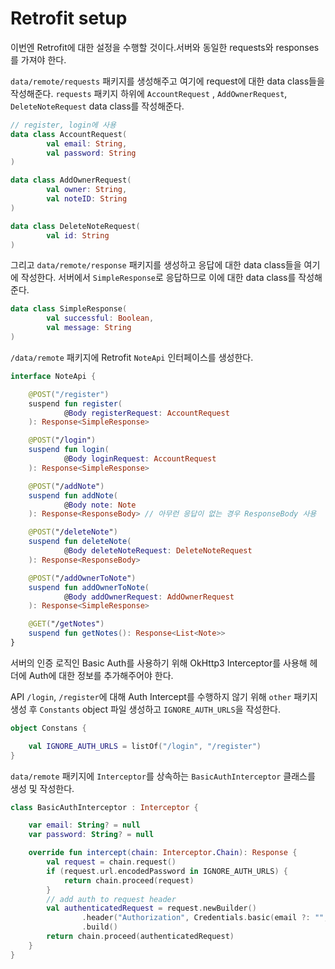 # Retrofit setup

이번엔 Retrofit에 대한 설정을 수행할 것이다.서버와 동일한 requests와 responses를 가져야 한다.

`data/remote/requests` 패키지를 생성해주고 여기에 request에 대한 data class들을 작성해준다. `requests` 패키지 하위에 `AccountRequest`
, `AddOwnerRequest`, `DeleteNoteRequest` data class를 작성해준다.

```kotlin
// register, login에 사용
data class AccountRequest(
        val email: String,
        val password: String
)
```

```kotlin
data class AddOwnerRequest(
        val owner: String,
        val noteID: String
)
```

```kotlin
data class DeleteNoteRequest(
        val id: String
)
```

그리고 `data/remote/response` 패키지를 생성하고 응답에 대한 data class들을 여기에 작성한다. 서버에서 `SimpleResponse`로 응답하므로 이에 대한 data class를 작성해준다.

```kotlin
data class SimpleResponse(
        val successful: Boolean,
        val message: String
)
```

`/data/remote` 패키지에 Retrofit `NoteApi` 인터페이스를 생성한다.

```kotlin
interface NoteApi {

    @POST("/register")
    suspend fun register(
            @Body registerRequest: AccountRequest
    ): Response<SimpleResponse>

    @POST("/login")
    suspend fun login(
            @Body loginRequest: AccountRequest
    ): Response<SimpleResponse>

    @POST("/addNote")
    suspend fun addNote(
            @Body note: Note
    ): Response<ResponseBody> // 아무런 응답이 없는 경우 ResponseBody 사용

    @POST("/deleteNote")
    suspend fun deleteNote(
            @Body deleteNoteRequest: DeleteNoteRequest
    ): Response<ResponseBody>

    @POST("/addOwnerToNote")
    suspend fun addOwnerToNote(
            @Body addOwnerRequest: AddOwnerRequest
    ): Response<SimpleResponse>

    @GET("/getNotes")
    suspend fun getNotes(): Response<List<Note>>
}
```

서버의 인증 로직인 Basic Auth를 사용하기 위해 OkHttp3 Interceptor를 사용해 헤더에 Auth에 대한 정보를 추가해주어야 한다.

API `/login`, `/register`에 대해 Auth Intercept를 수행하지 않기 위해 `other` 패키지 생성 후 `Constants` object 파일 생성하고 `IGNORE_AUTH_URLS`을
작성한다.

```kotlin
object Constans {

    val IGNORE_AUTH_URLS = listOf("/login", "/register")
}
```

`data/remote` 패키지에 `Interceptor`를 상속하는 `BasicAuthInterceptor` 클래스를 생성 및 작성한다.

```kotlin
class BasicAuthInterceptor : Interceptor {

    var email: String? = null
    var password: String? = null

    override fun intercept(chain: Interceptor.Chain): Response {
        val request = chain.request()
        if (request.url.encodedPassword in IGNORE_AUTH_URLS) {
            return chain.proceed(request)
        }
        // add auth to request header
        val authenticatedRequest = request.newBuilder()
                .header("Authorization", Credentials.basic(email ?: "", password ?: ""))
                .build()
        return chain.proceed(authenticatedRequest)
    }
}
```